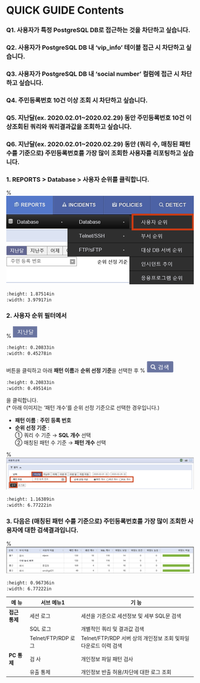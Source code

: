 
# QUICK GUIDE Contents

### Q1. 사용자가 특정 PostgreSQL DB로 접근하는 것을 차단하고 싶습니다.
### Q2. 사용자가 PostgreSQL DB 내 ‘vip_info’ 테이블 접근 시 차단하고 싶습니다.
### Q3. 사용자가 PostgreSQL DB 내 ‘social number’ 컬럼에 접근 시 차단하고 싶습니다.
### Q4. 주민등록번호 10건 이상 조회 시 차단하고 싶습니다.
### Q5. 지난달(ex. 2020.02.01~2020.02.29) 동안 주민등록번호 10건 이상조회된 **쿼리**와 **쿼리결과값을 조회하고 싶습니다.**
### Q6. 지난달(ex. 2020.02.01~2020.02.29) 동안 (쿼리 수, 매칭된 패턴 수를 기준으로) **주민등록번호를 가장 많이 조회한 사용자**를 리포팅하고 싶습니다.  
  
  
### 1. **REPORTS > Database > 사용자 순위**를 클릭합니다.  

% ![image01](_static/image01.png)
```{image} _static/image01.png
:height: 1.87514in
:width: 3.97917in
```
### 2. 사용자 순위 필터에서 
% ![image2](_static/image02.png)
```{image} _static/image02.png
:height: 0.20833in
:width: 0.45278in
```
버튼을 클릭하고 아래 **패턴 이름**과 **순위 선정 기준**을 선택한 후
% ![image3](_static/image03.png)
```{image} _static/image03.png
:height: 0.20833in
:width: 0.49514in
```
을 클릭합니다.  
(\* 아래 이미지는 ‘패턴 개수’를 순위 선정 기준으로 선택한 경우입니다.)  

- **패턴 이름** : **주민 등록 번호**  
- **순위 선정 기준** :  
① 쿼리 수 기준 → **SQL 개수** 선택  
② 매칭된 패턴 수 기준 → **패턴 개수** 선택  

% ![image4](_static/image04.png)
```{image} _static/image04.png
:height: 1.16389in
:width: 6.77222in
```

### 3. 다음은 (매칭된 패턴 수를 기준으로) 주민등록번호를 가장 많이 조회한 사용자에 대한 검색결과입니다.

% ![image5](_static/image05.png)
```{image} _static/image05.png
:height: 0.96736in
:width: 6.77222in
```

| **메 뉴**   | **서브 메뉴1**         | **기 능**                                     |
| --------- | ------------------ | ------------------------------------------- |
| **접근 통제** | 세션 로그              | 세션을 기준으로 세션정보 및 세부 SQL문 검색                  |
|           | SQL 로그             | 개별적인 쿼리 및 결과값 검색                            |
|           | Telnet/FTP/RDP 로그 | Telnet/FTP/RDP 서버 상의 개인정보 조회 및파일 다운로드 이력 검색 |
| **PC 통제** | 검 사                | 개인정보 파일 패턴 검사                               |
|           | 유출 통제              | 개인정보 반출 허용/차단에 대한 로그 조회                     |
